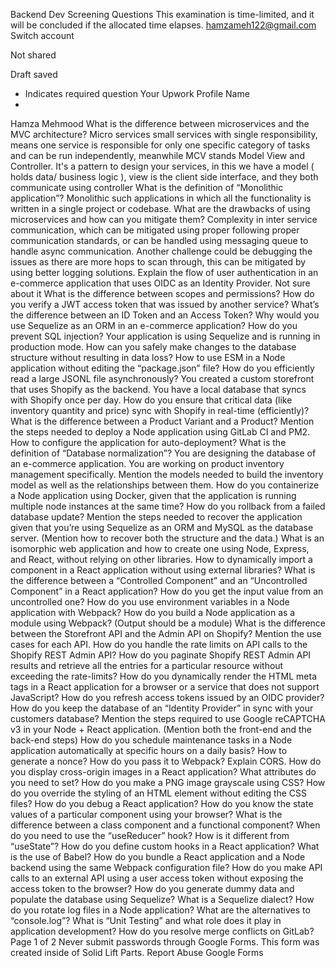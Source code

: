 
Backend Dev Screening Questions
This examination is time-limited, and it will be concluded if the allocated time elapses.
hamzameh122@gmail.com Switch account
 
Not shared
 
Draft saved
* Indicates required question
Your Upwork Profile Name
*
Hamza Mehmood
What is the difference between microservices and the MVC architecture?
Micro services small services with single responsibility, means one service is responsible for only one specific category of tasks and can be run independently, meanwhile MCV stands Model View and Controller. It's a pattern to design your services, in this we have a model ( holds data/ business logic ), view is the client side interface, and they both communicate using controller
What is the definition of “Monolithic application”?
Monolithic such applications in which all the functionality is written in a single project or codebase.
What are the drawbacks of using microservices and how can you mitigate them?
Complexity in inter service communication, which can be mitigated using proper following proper communication standards, or can be handled using messaging queue to handle async communication. Another challenge could be debugging the issues as there are more hops to scan through, this can be mitigated by using better logging solutions.
Explain the flow of user authentication in an e-commerce application that uses OIDC as an Identity Provider.
Not sure about it
What is the difference between scopes and permissions?
How do you verify a JWT access token that was issued by another service?
What’s the difference between an ID Token and an Access Token?
Why would you use Sequelize as an ORM in an e-commerce application?
How do you prevent SQL injection?
Your application is using Sequelize and is running in production mode. How can you safely make changes to the database structure without resulting in data loss?
How to use ESM in a Node application without editing the “package.json” file?
How do you efficiently read a large JSONL file asynchronously?
You created a custom storefront that uses Shopify as the backend. You have a local database that syncs with Shopify once per day. How do you ensure that critical data (like inventory quantity and price) sync with Shopify in real-time (efficiently)?
What is the difference between a Product Variant and a Product?
Mention the steps needed to deploy a Node application using GitLab CI and PM2. How to configure the application for auto-deployment?
What is the definition of “Database normalization”?
You are designing the database of an e-commerce application. You are working on product inventory management specifically. Mention the models needed to build the inventory model as well as the relationships between them.
How do you containerize a Node application using Docker, given that the application is running multiple node instances at the same time?
How do you rollback from a failed database update? Mention the steps needed to recover the application given that you’re using Sequelize as an ORM and MySQL as the database server. (Mention how to recover both the structure and the data.)
What is an isomorphic web application and how to create one using Node, Express, and React, without relying on other libraries.
How to dynamically import a component in a React application without using external libraries?
What is the difference between a “Controlled Component” and an “Uncontrolled Component” in a React application? How do you get the input value from an uncontrolled one?
How do you use environment variables in a Node application with Webpack?
How do you build a Node application as a module using Webpack? (Output should be a module)
What is the difference between the Storefront API and the Admin API on Shopify? Mention the use cases for each API.
How do you handle the rate limits on API calls to the Shopify REST Admin API?
How do you paginate Shopify REST Admin API results and retrieve all the entries for a particular resource without exceeding the rate-limits?
How do you dynamically render the HTML meta tags in a React application for a browser or a service that does not support JavaScript?
How do you refresh access tokens issued by an OIDC provider?
How do you keep the database of an “Identity Provider” in sync with your customers database?
Mention the steps required to use Google reCAPTCHA v3 in your Node + React application. (Mention both the front-end and the back-end steps)
How do you schedule maintenance tasks in a Node application automatically at specific hours on a daily basis?
How to generate a nonce? How do you pass it to Webpack?
Explain CORS.
How do you display cross-origin images in a React application? What attributes do you need to set?
How do you make a PNG image grayscale using CSS?
How do you override the styling of an HTML element without editing the CSS files?
How do you debug a React application? How do you know the state values of a particular component using your browser?
What is the difference between a class component and a functional component?
When do you need to use the “useReducer” hook? How is it different from “useState”?
How do you define custom hooks in a React application?
What is the use of Babel?
How do you bundle a React application and a Node backend using the same Webpack configuration file?
How do you make API calls to an external API using a user access token without exposing the access token to the browser?
How do you generate dummy data and populate the database using Sequelize?
What is a Sequelize dialect?
How do you rotate log files in a Node application?
What are the alternatives to “console.log”?
What is “Unit Testing” and what role does it play in application development?
How do you resolve merge conflicts on GitLab?
Page 1 of 2
Never submit passwords through Google Forms.
This form was created inside of Solid Lift Parts. Report Abuse
Google Forms